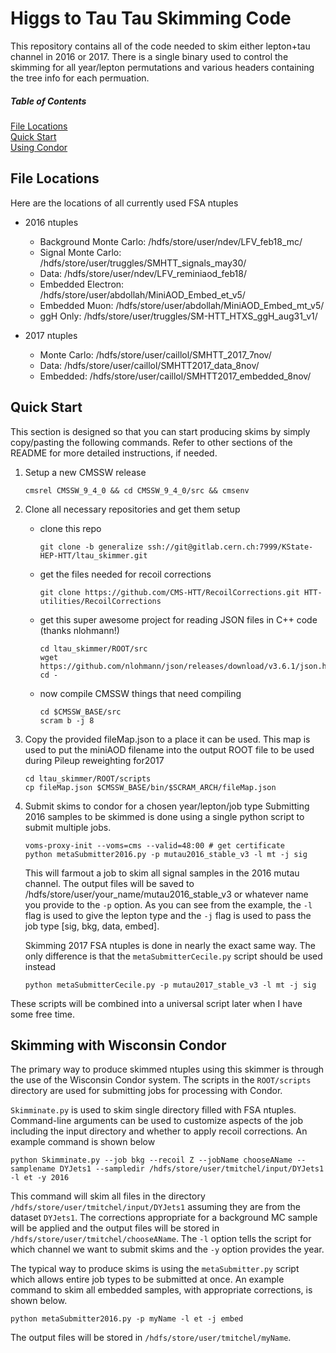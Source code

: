 # Higgs to Tau Tau Skimming Code

This repository contains all of the code needed to skim either lepton+tau channel in 2016 or 2017. There is a single binary used to control the skimming for all year/lepton permutations and various headers containing the tree info for each permuation.

##### Table of Contents
[File Locations](#files) <br/>
[Quick Start](#quickstart) <br/>
[Using Condor](#condor) <br/>

<a name="files"/>

## File Locations

Here are the locations of all currently used FSA ntuples
- 2016 ntuples
    - Background Monte Carlo: /hdfs/store/user/ndev/LFV_feb18_mc/
    - Signal Monte Carlo: /hdfs/store/user/truggles/SMHTT_signals_may30/
    - Data: /hdfs/store/user/ndev/LFV_reminiaod_feb18/
    - Embedded Electron: /hdfs/store/user/abdollah/MiniAOD_Embed_et_v5/
    - Embedded Muon: /hdfs/store/user/abdollah/MiniAOD_Embed_mt_v5/
    - ggH Only: /hdfs/store/user/truggles/SM-HTT_HTXS_ggH_aug31_v1/

- 2017 ntuples
    - Monte Carlo: /hdfs/store/user/caillol/SMHTT_2017_7nov/
    - Data: /hdfs/store/user/caillol/SMHTT2017_data_8nov/
    - Embedded: /hdfs/store/user/caillol/SMHTT2017_embedded_8nov/

<a name="quickstart"/>

## Quick Start

This section is designed so that you can start producing skims by simply copy/pasting the following commands. Refer to other sections of the README for more detailed instructions, if needed.

1. Setup a new CMSSW release
    ```
    cmsrel CMSSW_9_4_0 && cd CMSSW_9_4_0/src && cmsenv
    ```
2. Clone all necessary repositories and get them setup
    - clone this repo
        ```
        git clone -b generalize ssh://git@gitlab.cern.ch:7999/KState-HEP-HTT/ltau_skimmer.git
        ```
    - get the files needed for recoil corrections
        ```
        git clone https://github.com/CMS-HTT/RecoilCorrections.git HTT-utilities/RecoilCorrections
        ```
    - get this super awesome project for reading JSON files in C++ code (thanks nlohmann!)
        ```
        cd ltau_skimmer/ROOT/src
        wget https://github.com/nlohmann/json/releases/download/v3.6.1/json.hpp
        cd -
        ```
    - now compile CMSSW things that need compiling
        ```
        cd $CMSSW_BASE/src
        scram b -j 8
        ```
3. Copy the provided fileMap.json to a place it can be used. This map is used to put the miniAOD filename into the output ROOT file to be used during Pileup reweighting for2017
    ```
    cd ltau_skimmer/ROOT/scripts
    cp fileMap.json $CMSSW_BASE/bin/$SCRAM_ARCH/fileMap.json
    ```
4. Submit skims to condor for a chosen year/lepton/job type
Submitting 2016 samples to be skimmed is done using a single python script to submit multiple jobs.
    ```
    voms-proxy-init --voms=cms --valid=48:00 # get certificate
    python metaSubmitter2016.py -p mutau2016_stable_v3 -l mt -j sig
    ```
    This will farmout a job to skim all signal samples in the 2016 mutau channel. The output files will be saved to /hdfs/store/user/your_name/mutau2016_stable_v3 or whatever name you provide to the `-p` option. As you can see from the example, the `-l` flag is used to give the lepton type and the `-j` flag is used to pass the job type [sig, bkg, data, embed].

    Skimming 2017 FSA ntuples is done in nearly the exact same way. The only difference is that the `metaSubmitterCecile.py` script should be used instead
    ```
    python metaSubmitterCecile.py -p mutau2017_stable_v3 -l mt -j sig
    ```

These scripts will be combined into a universal script later when I have some free time.

<a name="condor"/>

## Skimming with Wisconsin Condor
The primary way to produce skimmed ntuples using this skimmer is through the use of the Wisconsin Condor system. The scripts in the `ROOT/scripts` directory are used for submitting jobs for processing with Condor.

`Skimminate.py` is used to skim single directory filled with FSA ntuples. Command-line arguments can be used to customize aspects of the job including the input directory and whether to apply recoil corrections. An example command is shown below

```
python Skimminate.py --job bkg --recoil Z --jobName chooseAName --samplename DYJets1 --sampledir /hdfs/store/user/tmitchel/input/DYJets1 -l et -y 2016
```

This command will skim all files in the directory `/hdfs/store/user/tmitchel/input/DYJets1` assuming they are from the dataset `DYJets1`. The corrections appropriate for a background MC sample will be applied and the output files will be stored in `/hdfs/store/user/tmitchel/chooseAName`. The `-l` option tells the script for which channel we want to submit skims and the `-y` option provides the year.

The typical way to produce skims is using the `metaSubmitter.py` script which allows entire job types to be submitted at once. An example command to skim all embedded samples, with appropriate corrections, is shown below.

```
python metaSubmitter2016.py -p myName -l et -j embed
```

The output files will be stored in `/hdfs/store/user/tmitchel/myName`.

